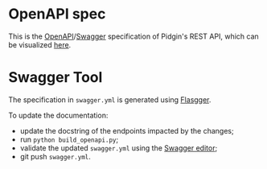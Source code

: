 # OpenAPI spec

This is the [OpenAPI](https://github.com/OAI/OpenAPI-Specification)/[Swagger](https://swagger.io/) specification of Pidgin's REST API, which can be visualized [here](http://petstore.swagger.io/?url=https://raw.githubusercontent.com/uc-cdis/pidgin/master/openapi/swagger.yml).

# Swagger Tool

The specification in `swagger.yml` is generated using [Flasgger](https://github.com/rochacbruno/flasgger).

To update the documentation:
* update the docstring of the endpoints impacted by the changes;
* run `python build_openapi.py`;
* validate the updated `swagger.yml` using the [Swagger editor](http://editor.swagger.io);
* git push `swagger.yml`.
